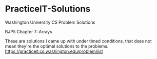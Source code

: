 # PracticeIT-Solutions
Washington University CS Problem Solutions

BJP5 Chapter 7: Arrays

These are solutions I came up with under timed conditions, that does not mean they're the optimal solutions to the problems.
https://practiceit.cs.washington.edu/problem/list
